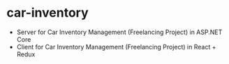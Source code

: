 # car-inventory

* Server for Car Inventory Management (Freelancing Project) in ASP.NET Core
* Client for Car Inventory Management (Freelancing Project) in React + Redux